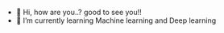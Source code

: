 - 👋 Hi, how are you..? good to see you!!
- 🌱 I’m currently learning Machine learning and Deep learning 

<!---
hemangdhanani/hemangdhanani is a ✨ special ✨ repository because its `README.md` (this file) appears on your GitHub profile.
You can click the Preview link to take a look at your changes.
--->
